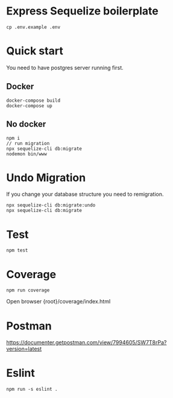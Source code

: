 # Express Sequelize boilerplate
```
cp .env.example .env
```
# Quick start

You need to have postgres server running first.

## Docker

```
docker-compose build
docker-compose up
```
## No docker
```
npm i
// run migration
npx sequelize-cli db:migrate
nodemon bin/www
```
# Undo Migration
If you change your database structure you need to remigration.
```
npx sequelize-cli db:migrate:undo
npx sequelize-cli db:migrate
```

# Test
```
npm test
```
# Coverage

```
npm run coverage
```
Open browser
{root}/coverage/index.html

# Postman

https://documenter.getpostman.com/view/7994605/SW7T8rPa?version=latest

# Eslint

```
npm run -s eslint .
```
